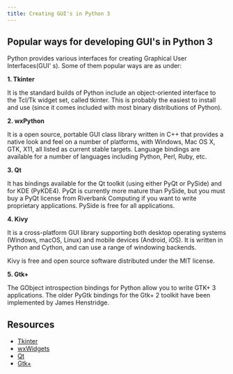 ```yaml
---
title: Creating GUI's in Python 3
---
```


## Popular ways for developing GUI's in Python 3

Python provides various interfaces for creating Graphical User Interfaces(GUI' s). Some of them popular ways are as under:

**1. Tkinter**

It is the standard builds of Python include an object-oriented interface to the Tcl/Tk widget set, called tkinter. This is probably the easiest to install and use (since it comes included with most binary distributions of Python).

**2. wxPython**

It is a open source, portable GUI class library written in C++ that provides a native look and feel on a number of platforms, with Windows, Mac OS X, GTK, X11, all listed as current stable targets. Language bindings are available for a number of languages including Python, Perl, Ruby, etc.
 
**3. Qt**

It has bindings available for the Qt toolkit (using either PyQt or PySide) and for KDE (PyKDE4). PyQt is currently more mature than PySide, but you must buy a PyQt license from Riverbank Computing if you want to write proprietary applications. PySide is free for all applications.

**4. Kivy**

It is a cross-platform GUI library supporting both desktop operating systems (Windows, macOS, Linux) and mobile devices (Android, iOS). It is written in Python and Cython, and can use a range of windowing backends.

Kivy is free and open source software distributed under the MIT license.

**5. Gtk+**

The GObject introspection bindings for Python allow you to write GTK+ 3 applications.
The older PyGtk bindings for the Gtk+ 2 toolkit have been implemented by James Henstridge.

## Resources

 * [Tkinter](https://docs.python.org/3/library/tk.html)
 * [wxWidgets](https://www.wxwidgets.org)
 * [Qt]( https://www.qt.io/qt-for-python)
 * [Gtk+](http://www.pygtk.org)

 
